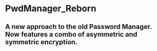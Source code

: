 # PwdManager_Reborn
## A new approach to the old Password Manager. Now features a combo of asymmetric and symmetric encryption.
